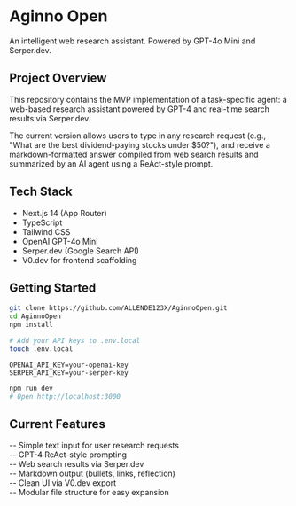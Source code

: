 # Aginno Open

An intelligent web research assistant. Powered by GPT-4o Mini and Serper.dev.

## Project Overview

This repository contains the MVP implementation of a task-specific agent: a web-based research assistant powered by GPT-4 and real-time search results via Serper.dev.

The current version allows users to type in any research request (e.g., "What are the best dividend-paying stocks under $50?"), and receive a markdown-formatted answer compiled from web search results and summarized by an AI agent using a ReAct-style prompt.

## Tech Stack

- Next.js 14 (App Router)
- TypeScript
- Tailwind CSS
- OpenAI GPT-4o Mini
- Serper.dev (Google Search API)
- V0.dev for frontend scaffolding

## Getting Started

```bash
git clone https://github.com/ALLENDE123X/AginnoOpen.git
cd AginnoOpen
npm install

# Add your API keys to .env.local
touch .env.local
```

```env
OPENAI_API_KEY=your-openai-key
SERPER_API_KEY=your-serper-key
```

```bash
npm run dev
# Open http://localhost:3000
```

## Current Features

-- Simple text input for user research requests  
-- GPT-4 ReAct-style prompting  
-- Web search results via Serper.dev  
-- Markdown output (bullets, links, reflection)  
-- Clean UI via V0.dev export  
-- Modular file structure for easy expansion
